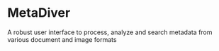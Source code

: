 # MetaDiver
A robust user interface to process, analyze and search metadata from various document and image formats
